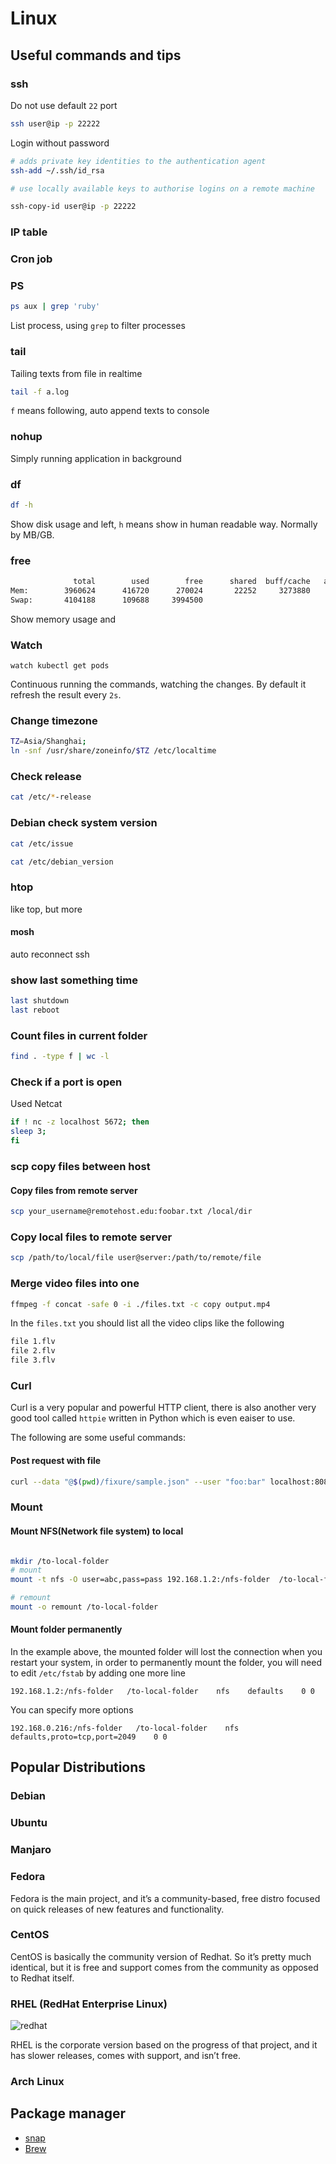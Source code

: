 # Linux

## Useful commands and tips

### ssh
Do not use default `22` port
```bash
ssh user@ip -p 22222
```

Login without password

```bash
# adds private key identities to the authentication agent
ssh-add ~/.ssh/id_rsa

# use locally available keys to authorise logins on a remote machine

ssh-copy-id user@ip -p 22222
```

### IP table
### Cron job

### PS
```bash
ps aux | grep 'ruby'
```
List process, using `grep` to filter processes
### tail
Tailing texts from file in realtime

```bash
tail -f a.log
```
`f` means following, auto append texts to console
### nohup
Simply running application in background


### df
```bash
df -h
```
Show disk usage and left, `h` means show in human readable way. Normally by MB/GB.
### free
```bash
              total        used        free      shared  buff/cache   available
Mem:        3960624      416720      270024       22252     3273880     3264060
Swap:       4104188      109688     3994500
```
Show memory usage and

### Watch
```
watch kubectl get pods
```
Continuous running the commands, watching the changes. By default it refresh the result every `2s`.

### Change timezone
```bash
TZ=Asia/Shanghai;
ln -snf /usr/share/zoneinfo/$TZ /etc/localtime
```

### Check release
```bash
cat /etc/*-release
```

### Debian check system version
```bash
cat /etc/issue

cat /etc/debian_version
```

### htop
  like top, but more

#### mosh
  auto reconnect ssh

### show last something time

```bash
last shutdown
last reboot
```

### Count files in current folder

```bash
find . -type f | wc -l
```
### Check if a port is open

Used Netcat

```bash
if ! nc -z localhost 5672; then
sleep 3;
fi
```

### scp copy files between host

#### Copy files from remote server

```bash
scp your_username@remotehost.edu:foobar.txt /local/dir
```

### Copy local files to remote server

```bash
scp /path/to/local/file user@server:/path/to/remote/file
```

### Merge video files into one

```bash
ffmpeg -f concat -safe 0 -i ./files.txt -c copy output.mp4
```

In the `files.txt` you should list all the video clips like the following

```txt
file 1.flv
file 2.flv
file 3.flv
```


### Curl

Curl is a very popular and powerful HTTP client, there is also another very good tool called `httpie` written in Python which is even eaiser to use.

The following are some useful commands:

#### Post request with file
```bash
curl --data "@$(pwd)/fixure/sample.json" --user "foo:bar" localhost:8080/api/abc
```

### Mount

#### Mount NFS(Network file system) to local

```bash

mkdir /to-local-folder
# mount
mount -t nfs -O user=abc,pass=pass 192.168.1.2:/nfs-folder  /to-local-folder

# remount
mount -o remount /to-local-folder
```

#### Mount folder permanently

In the example above, the mounted folder will lost the connection when you restart your system, in order to permanently mount the folder, you will need to edit `/etc/fstab` by adding one more line

```
192.168.1.2:/nfs-folder   /to-local-folder    nfs    defaults    0 0
```
You can specify more options

```
192.168.0.216:/nfs-folder   /to-local-folder    nfs    defaults,proto=tcp,port=2049    0 0
```

## Popular Distributions

### Debian
### Ubuntu

### Manjaro

### Fedora

Fedora is the main project, and it’s a community-based, free distro focused on quick releases of new features and functionality.

### CentOS

CentOS is basically the community version of Redhat. So it’s pretty much identical, but it is free and support comes from the community as opposed to Redhat itself.

### RHEL (RedHat Enterprise Linux)

![redhat](https://raw.githubusercontent.com/wahyd4/knowledge-mind-mapping/master/assets/images/redhat.webp)


RHEL is the corporate version based on the progress of that project, and it has slower releases, comes with support, and isn’t free.

### Arch Linux

## Package manager

* [snap](https://snapcraft.io/)
* [Brew](https://brew.sh/)
